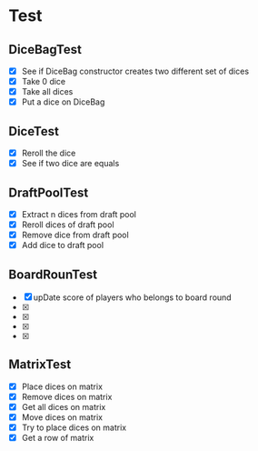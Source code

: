# Test
## DiceBagTest
- [x] See if DiceBag constructor creates two different set of dices 
- [x] Take 0 dice
- [x] Take all dices
- [x] Put a dice on DiceBag

## DiceTest
- [x] Reroll the dice
- [x] See if two dice are equals

## DraftPoolTest
- [x] Extract n dices from draft pool
- [x] Reroll dices of draft pool
- [x] Remove dice from draft pool
- [x] Add dice to draft pool

## BoardRounTest
- [x] upDate score of players who belongs to board round 
- [x] 
- [x]
- [x]
- [x]

## MatrixTest
- [x] Place dices on matrix
- [x] Remove dices on matrix
- [x] Get all dices on matrix
- [x] Move dices on matrix
- [x] Try to place dices on matrix
- [x] Get a row of matrix
